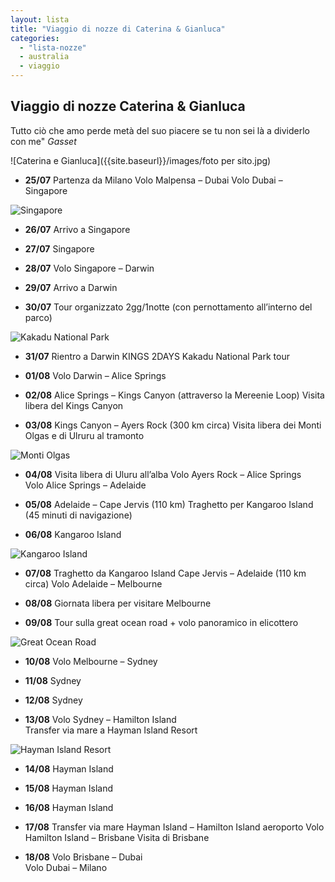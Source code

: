 ```yaml
---
layout: lista
title: "Viaggio di nozze di Caterina & Gianluca"
categories: 
  - "lista-nozze"
  - australia
  - viaggio
---
```



## Viaggio di nozze Caterina & Gianluca 

<div class="citazione">Tutto ciò che amo perde metà del suo piacere se tu non sei là a dividerlo con me"
<em style="text-align:right">Gasset</em>
</div>


![Caterina e Gianluca]({{site.baseurl}}/images/foto per sito.jpg)


- **25/07** Partenza da Milano 
Volo Malpensa – Dubai 
Volo Dubai – Singapore 

![Singapore]({{site.baseurl}}/images/singapore.jpg)

- **26/07** Arrivo a Singapore 

- **27/07** Singapore 

- **28/07** Volo Singapore – Darwin  

- **29/07** Arrivo a Darwin

- **30/07** Tour organizzato 2gg/1notte (con pernottamento all’interno del parco)

![Kakadu National Park]({{site.baseurl}}/images/Kakadu-National-Park-1-620x413.jpg)


- **31/07** Rientro a Darwin 
  KINGS 2DAYS Kakadu National Park tour

- **01/08** Volo Darwin – Alice Springs 

- **02/08**  Alice Springs – Kings Canyon (attraverso la Mereenie Loop)
  Visita libera del Kings Canyon 

- **03/08** Kings Canyon – Ayers Rock (300 km circa) 
  Visita libera dei Monti Olgas e di Ulruru al tramonto

![Monti Olgas]({{site.baseurl}}/images/monti%20olgas.jpg)

- **04/08** Visita libera di Uluru all’alba 
  Volo Ayers Rock – Alice Springs  
  Volo Alice Springs – Adelaide  

- **05/08** Adelaide – Cape Jervis  (110 km)
  Traghetto per Kangaroo Island (45 minuti di navigazione)

- **06/08** Kangaroo Island

![Kangaroo Island]({{site.baseurl}}/images/KI.jpg)


- **07/08** Traghetto da Kangaroo Island 
  Cape Jervis – Adelaide (110 km circa)
  Volo Adelaide – Melbourne 

- **08/08** Giornata libera per visitare Melbourne 

- **09/08** Tour sulla great ocean road + volo panoramico in elicottero 

![Great Ocean Road]({{site.baseurl}}/images/12ApostlesGreatOceanRoad.jpg)

- **10/08** Volo Melbourne – Sydney   

- **11/08** Sydney 

- **12/08** Sydney 

- **13/08** Volo Sydney – Hamilton Island  
  Transfer via mare a Hayman Island Resort 

![Hayman Island Resort]({{site.baseurl}}/images/hayman-island-resort-8.jpg)

- **14/08** Hayman Island 

- **15/08** Hayman Island 

- **16/08** Hayman Island 

- **17/08** Transfer via mare Hayman Island – Hamilton Island aeroporto 
  Volo Hamilton Island – Brisbane 
  Visita di Brisbane

- **18/08** Volo Brisbane – Dubai  
  Volo Dubai – Milano
